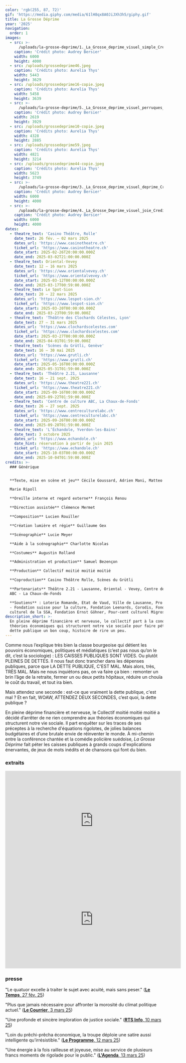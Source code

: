 ```yaml
---
color: 'rgb(255, 87, 72)'
gif: 'https://media.giphy.com/media/61lH8qx8A0JiJXh3h5/giphy.gif'
title: La Grosse Déprime
year: '2025'
navigation:
  order: 1
images:
  - src: >-
      /uploads/la-grosse-deprime/1._La_Grosse_deprime_visuel_simple_Credit_Audrey_Bersier.jpg
    caption: 'Crédit photo: Audrey Bersier'
    width: 6000
    height: 4000
  - src: /uploads/grossedeprime46.jpeg
    caption: 'Crédits photo: Aurelia Thys'
    width: 5443
    height: 3629
  - src: /uploads/grossedeprime16-copie.jpeg
    caption: 'Crédits photo: Aurelia Thys'
    width: 5458
    height: 3639
  - src: >-
      /uploads/la-grosse-deprime/5._La_Grosse_deprime_visuel_perruques_Credit_Audrey_Bersier.jpg
    caption: 'Crédit photo: Audrey Bersier'
    width: 2619
    height: 3929
  - src: /uploads/grossedeprime10-copie.jpeg
    caption: 'Crédits photo: Aurelia Thys'
    width: 4328
    height: 2885
  - src: /uploads/grossedeprime59.jpeg
    caption: 'Crédits photo: Aurelia Thys'
    width: 4821
    height: 3214
  - src: /uploads/grossedeprime44-copie.jpeg
    caption: 'Crédits photo: Aurelia Thys'
    width: 5623
    height: 3749
  - src: >-
      /uploads/la-grosse-deprime/3._La_Grosse_deprime_visuel_deprime_Credit_Audrey_Bersier.jpg
    caption: 'Crédit photo: Audrey Bersier'
    width: 6000
    height: 4000
  - src: >-
      /uploads/la-grosse-deprime/4._La_Grosse_Deprime_visuel_joie_Credit_Audrey_Bersier.jpg
    caption: 'Crédit photo: Audrey Bersier'
    width: 6000
    height: 4000
dates:
  - theatre_text: 'Casino Théâtre, Rolle'
    date_text: 26 fév. – 02 mars 2025
    dates_url: 'https://www.casinotheatre.ch'
    ticket_url: 'https://www.casinotheatre.ch'
    date_start: 2025-02-26T20:00:00.000Z
    date_end: 2025-03-02T21:00:00.000Z
  - theatre_text: Oriental-Vevey
    date_text: 12 – 16 mars 2025
    dates_url: 'https://www.orientalvevey.ch'
    ticket_url: 'https://www.orientalvevey.ch'
    date_start: 2025-03-12T00:00:00.000Z
    date_end: 2025-03-17T00:59:00.000Z
  - theatre_text: Le Spot-Sion
    date_text: 20 – 22 mars 2025
    dates_url: 'https://www.lespot-sion.ch'
    ticket_url: 'https://www.lespot-sion.ch'
    date_start: 2025-03-20T00:00:00.000Z
    date_end: 2025-03-23T00:59:00.000Z
  - theatre_text: 'Théâtre des Clochards Célestes, Lyon'
    date_text: 27 – 31 mars 2025
    dates_url: 'https://www.clochardscelestes.com'
    ticket_url: 'https://www.clochardscelestes.com'
    date_start: 2025-03-27T00:00:00.000Z
    date_end: 2025-04-01T01:59:00.000Z
  - theatre_text: 'Scènes du Grütli, Genève'
    date_text: 16 – 30 mai 2025
    dates_url: 'https://www.grutli.ch'
    ticket_url: 'https://www.grutli.ch'
    date_start: 2025-05-16T00:00:00.000Z
    date_end: 2025-05-31T01:59:00.000Z
  - theatre_text: 'Théâtre 2.21, Lausanne'
    date_text: 16 – 21 sept. 2025
    dates_url: 'https://www.theatre221.ch'
    ticket_url: 'https://www.theatre221.ch'
    date_start: 2025-09-16T00:00:00.000Z
    date_end: 2025-09-22T01:59:00.000Z
  - theatre_text: 'Centre de culture ABC, La Chaux-de-Fonds'
    date_text: 26 – 27 sept. 2025
    dates_url: 'https://www.centreculturelabc.ch'
    ticket_url: 'https://www.centreculturelabc.ch'
    date_start: 2025-09-26T00:00:00.000Z
    date_end: 2025-09-28T01:59:00.000Z
  - theatre_text: 'L’Échandole, Yverdon-les-Bains'
    date_text: 3 octobre 2025
    dates_url: 'https://www.echandole.ch'
    date_hint: réservation à partir de juin 2025
    ticket_url: 'https://www.echandole.ch'
    date_start: 2025-10-03T00:00:00.000Z
    date_end: 2025-10-04T01:59:00.000Z
credits: >-
  ### Générique


  **Texte, mise en scène et jeu** Cécile Goussard, Adrien Mani, Matteo Prandi,

  Marie Ripoll

  **Oreille interne et regard externe** François Renou

  **Direction assistée** Clémence Mermet

  **Composition** Lucien Rouiller

  **Création lumière et régie** Guillaume Gex

  **Scénographie** Lucie Meyer

  **Aide à la scénographie** Charlotte Nicolas

  **Costumes** Augustin Rolland

  **Administration et production** Samuel Bezençon

  **Production** Collectif moitié moitié moitié

  **Coproduction** Casino Théâtre Rolle, Scènes du Grütli

  **Partenariats** Théâtre 2.21 - Lausanne, Oriental - Vevey, Centre de Culture
  ABC - La Chaux-de-Fonds

  **Soutiens** : Loterie Romande, Etat de Vaud, Ville de Lausanne, Pro Helvetia
  - Fondation suisse pour la culture, Fondation Leenards, Corodis, Fonds
  culturel de la SSA, Fondation Ernst Göhner, Pour-cent culturel Migros
description_short: >-
  En pleine déprime financière et nerveuse, le collectif part à la conquête des
  théories économiques qui structurent notre vie sociale pour faire péter la
  dette publique un bon coup, histoire de rire un peu.
---
```

Comme nous l’explique très bien la classe bourgeoise qui détient les pouvoirs économiques, politiques et médiatiques (c’est pas nous qu’on le dit, c’est la sociologie) : LES CAISSES PUBLIQUES SONT VIDES. Ou plutôt PLEINES DE DETTES. Il nous faut donc trancher dans les dépenses publiques, parce que LA DETTE PUBLIQUE, C'EST MAL. Mais alors, très, TRÈS MAL. Mais ne nous inquiétons pas, on va faire ça bien : remonter un brin l’âge de la retraite, fermer un ou deux petits hôpitaux, réduire un chouïa le coût du travail, et tout ira bien.

Mais attendez une seconde : est-ce que vraiment la dette publique, c'est mal ? Et en fait, WOAW, ATTENDEZ DEUX SECONDES, c’est quoi, la dette publique ?

En pleine déprime financière et nerveuse, le Collectif moitié moitié moitié a décidé d’arrêter de ne rien comprendre aux théories économiques qui structurent notre vie sociale. Il part enquêter sur les traces de ses préceptes à la recherche d'équations rigolotes, de jolies balances budgétaires et d’une brutale envie de réinventer le monde. À mi-chemin entre la conférence chantée et la comédie policière suédoise, *La Grosse Déprime* fait péter les caisses publiques à grands coups d'explications énervantes, de jeux de mots inédits et de chansons qui font du bien.

### extraits

<iframe width="560" height="315" src="https://www.youtube.com/embed/ftp5AJp95k8?si=32-eXNJRZxdq0Jy6" title="YouTube video player" frameborder="0" allow="accelerometer; autoplay; clipboard-write; encrypted-media; gyroscope; picture-in-picture; web-share" referrerpolicy="strict-origin-when-cross-origin" allowfullscreen></iframe>

<iframe width="560" height="315" src="https://www.youtube.com/embed/fArqyaWcB3c?si=xNz8_IlRhiTq-Vwr" title="YouTube video player" frameborder="0" allow="accelerometer; autoplay; clipboard-write; encrypted-media; gyroscope; picture-in-picture; web-share" referrerpolicy="strict-origin-when-cross-origin" allowfullscreen></iframe>

### presse

"Le quatuor excelle à traiter le sujet avec acuité, mais sans peser." ([**Le Temps**, 27 fév. 25](https://www.letemps.ch/culture/scenes/a-rolle-avant-une-grande-tournee-la-dette-publique-est-joliment-brocardee))

"Plus que jamais nécessaire pour affronter la morosité du climat politique actuel." ([**Le Courrier**, 3 mars 25](https://lecourrier.ch/2025/03/03/racomptez-nous-des-histoires/))

"Une profonde et sincère imploration de justice sociale." ([**RTS Info**, 10 mars 25](https://www.rts.ch/info/culture/spectacles/2025/article/la-grosse-deprime-l-enquete-theatrale-sur-la-dette-publique-du-collectif-moitie-moitie-moitie-28806420.html))

"Loin du prêchi-prêcha économique, la troupe déploie une satire aussi intelligente qu’irrésistible." ([**Le Programme**, 12 mars 25](https://leprogramme.ch/article/la-grosse-deprime))

"Une énergie à la fois railleuse et joyeuse, mise au service de plusieurs francs moments de rigolade pour le public." ([**L'Agenda**, 13 mars 25](https://www.l-agenda.ch/la-grosse-deprime/))
